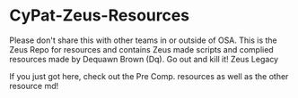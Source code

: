 # CyPat-Zeus-Resources
Please don't share this with other teams in or outside of OSA. This is the Zeus Repo for resources and contains Zeus made scripts and complied resources made by Dequawn Brown (Dq). Go out and kill it! Zeus Legacy

If you just got here, check out the Pre Comp. resources as well as the other resource md!
